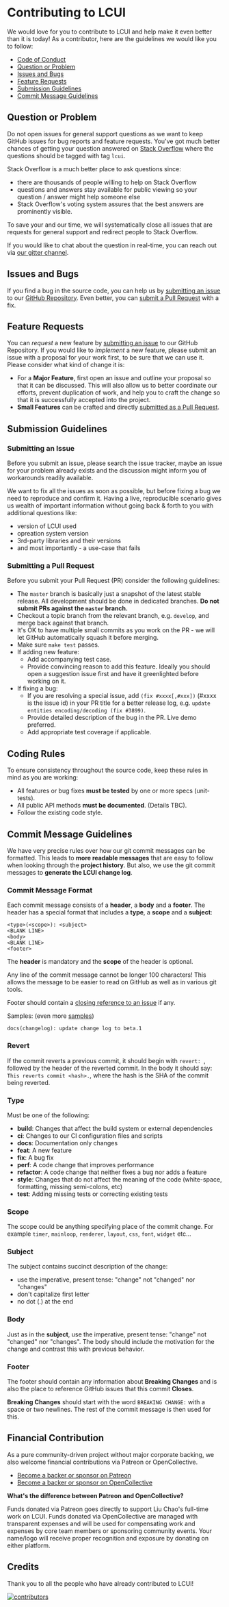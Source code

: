 # Contributing to LCUI

We would love for you to contribute to LCUI and help make it even better than it is
today! As a contributor, here are the guidelines we would like you to follow:

- [Code of Conduct][coc]
- [Question or Problem](#question-or-problem)
- [Issues and Bugs](#issues-and-bugs)
- [Feature Requests](#feature-requests)
- [Submission Guidelines](#submission-guidelines)
- [Commit Message Guidelines](#commit-message-guidelines)

## Question or Problem

Do not open issues for general support questions as we want to keep GitHub issues for bug reports and feature requests. You've got much better chances of getting your question answered on [Stack Overflow][stackoverflow] where the questions should be tagged with tag `lcui`.

Stack Overflow is a much better place to ask questions since:

- there are thousands of people willing to help on Stack Overflow
- questions and answers stay available for public viewing so your question / answer might help someone else
- Stack Overflow's voting system assures that the best answers are prominently visible.

To save your and our time, we will systematically close all issues that are requests for general support and redirect people to Stack Overflow.

If you would like to chat about the question in real-time, you can reach out via [our gitter channel][gitter].

## Issues and Bugs

If you find a bug in the source code, you can help us by
[submitting an issue](#submitting-an-issue) to our [GitHub Repository][github]. Even better, you can
[submit a Pull Request](#submitting-a-pull-request) with a fix.

## Feature Requests

You can *request* a new feature by [submitting an issue](#submitting-an-issue) to our GitHub
Repository. If you would like to *implement* a new feature, please submit an issue with
a proposal for your work first, to be sure that we can use it.
Please consider what kind of change it is:

- For a **Major Feature**, first open an issue and outline your proposal so that it can be discussed.
  This will also allow us to better coordinate our efforts, prevent duplication of work, and help you to craft the change so that it is successfully accepted into the project.
- **Small Features** can be crafted and directly [submitted as a Pull Request](#submitting-a-pull-request).

## Submission Guidelines

### Submitting an Issue

Before you submit an issue, please search the issue tracker, maybe an issue for your problem already exists and the discussion might inform you of workarounds readily available.

We want to fix all the issues as soon as possible, but before fixing a bug we need to reproduce and confirm it. Having a live, reproducible scenario gives us wealth of important information without going back & forth to you with additional questions like:

- version of LCUI used
- opreation system version
- 3rd-party libraries and their versions
- and most importantly - a use-case that fails

### Submitting a Pull Request

Before you submit your Pull Request (PR) consider the following guidelines:

- The `master` branch is basically just a snapshot of the latest stable release. All development should be done in dedicated branches. **Do not submit PRs against the `master` branch.**
- Checkout a topic branch from the relevant branch, e.g. `develop`, and merge back against that branch.
- It's OK to have multiple small commits as you work on the PR - we will let GitHub automatically squash it before merging.
- Make sure `make test` passes.
- If adding new feature:
  - Add accompanying test case.
  - Provide convincing reason to add this feature. Ideally you should open a suggestion issue first and have it greenlighted before working on it.
- If fixing a bug:
  - If you are resolving a special issue, add `(fix #xxxx[,#xxx])` (#xxxx is the issue id) in your PR title for a better release log, e.g. `update entities encoding/decoding (fix #3899)`.
  - Provide detailed description of the bug in the PR. Live demo preferred.
  - Add appropriate test coverage if applicable.

## Coding Rules

To ensure consistency throughout the source code, keep these rules in mind as you are working:

- All features or bug fixes **must be tested** by one or more specs (unit-tests).
- All public API methods **must be documented**. (Details TBC).
- Follow the existing code style.

## Commit Message Guidelines

We have very precise rules over how our git commit messages can be formatted.  This leads to **more
readable messages** that are easy to follow when looking through the **project history**.  But also,
we use the git commit messages to **generate the LCUI change log**.

### Commit Message Format

Each commit message consists of a **header**, a **body** and a **footer**.  The header has a special
format that includes a **type**, a **scope** and a **subject**:

``` text
<type>(<scope>): <subject>
<BLANK LINE>
<body>
<BLANK LINE>
<footer>
```

The **header** is mandatory and the **scope** of the header is optional.

Any line of the commit message cannot be longer 100 characters! This allows the message to be easier
to read on GitHub as well as in various git tools.

Footer should contain a [closing reference to an issue](https://help.github.com/articles/closing-issues-via-commit-messages/) if any.

Samples: (even more [samples](https://github.com/lc-soft/LCUI/commits/master))

``` text
docs(changelog): update change log to beta.1
```

### Revert

If the commit reverts a previous commit, it should begin with `revert: `, followed by the header of the reverted commit. In the body it should say: `This reverts commit <hash>.`, where the hash is the SHA of the commit being reverted.

### Type

Must be one of the following:

- **build**: Changes that affect the build system or external dependencies
- **ci**: Changes to our CI configuration files and scripts
- **docs**: Documentation only changes
- **feat**: A new feature
- **fix**: A bug fix
- **perf**: A code change that improves performance
- **refactor**: A code change that neither fixes a bug nor adds a feature
- **style**: Changes that do not affect the meaning of the code (white-space, formatting, missing semi-colons, etc)
- **test**: Adding missing tests or correcting existing tests

### Scope

The scope could be anything specifying place of the commit change. For example `timer`, `mainloop`, `renderer`, `layout`, `css`, `font`, `widget` etc...

### Subject

The subject contains succinct description of the change:

- use the imperative, present tense: "change" not "changed" nor "changes"
- don't capitalize first letter
- no dot (.) at the end

### Body

Just as in the **subject**, use the imperative, present tense: "change" not "changed" nor "changes".
The body should include the motivation for the change and contrast this with previous behavior.

### Footer

The footer should contain any information about **Breaking Changes** and is also the place to
reference GitHub issues that this commit **Closes**.

**Breaking Changes** should start with the word `BREAKING CHANGE:` with a space or two newlines. The rest of the commit message is then used for this.

## Financial Contribution

As a pure community-driven project without major corporate backing, we also welcome financial contributions via Patreon or OpenCollective.

- [Become a backer or sponsor on Patreon](https://www.patreon.com/lc-soft)
- [Become a backer or sponsor on OpenCollective](https://opencollective.com/LCUI)

**What's the difference between Patreon and OpenCollective?**

Funds donated via Patreon goes directly to support Liu Chao's full-time work on LCUI. Funds donated via OpenCollective are managed with transparent expenses and will be used for compensating work and expenses by core team members or sponsoring community events. Your name/logo will receive proper recognition and exposure by donating on either platform.

## Credits

Thank you to all the people who have already contributed to LCUI!

[![contributors](https://opencollective.com/LCUI/contributors.svg?width=890)](https://github.com/lc-soft/LCUI/graphs/contributors)

[coc]: CODE_OF_CONDUCT.md
[github]: https://github.com/lc-soft/LCUI
[gitter]: https://gitter.im/lc-soft/LCUI
[stackoverflow]: http://stackoverflow.com/questions/tagged/LCUI
